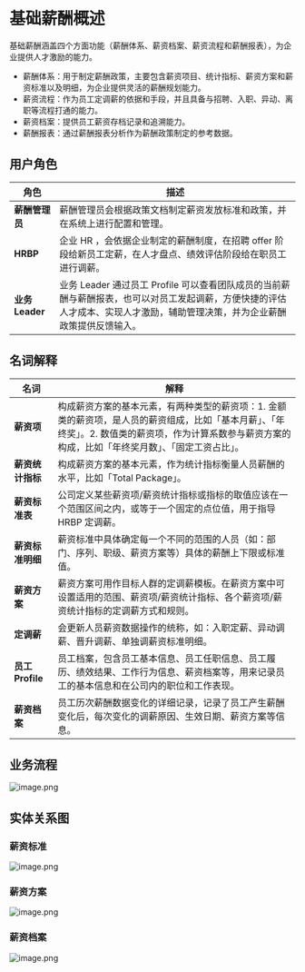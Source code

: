 #  基础薪酬概述

基础薪酬涵盖四个方面功能（薪酬体系、薪资档案、薪资流程和薪酬报表），为企业提供人才激励的能力。
- 薪酬体系：用于制定薪酬政策，主要包含薪资项目、统计指标、薪资方案和薪资标准以及明细，为企业提供灵活的薪酬规划能力。
- 薪资流程：作为员工定调薪的依据和手段，并且具备与招聘、入职、异动、离职等流程打通的能力。
- 薪资档案：提供员工薪资存档记录和追溯能力。
- 薪酬报表：通过薪酬报表分析作为薪酬政策制定的参考数据。


##  用户角色
**角色**        | **描述**                                                                                       |
| ------------- | ---------------------------------------------------------------------------------------------- |
| **薪酬管理员** | 薪酬管理员会根据政策文档制定薪资发放标准和政策，并在系统上进行配置和管理。                                     |
| **HRBP**  | 企业 HR ，会依据企业制定的薪酬制度，在招聘 offer 阶段给新员工定薪，在人才盘点、绩效评估阶段给在职员工进行调薪。                                  |
| **业务 Leader** | 业务 Leader 通过员工 Profile 可以查看团队成员的当前薪酬与薪酬报表，也可以对员工发起调薪，方便快捷的评估人才成本、实现人才激励，辅助管理决策，并为企业薪酬政策提供反馈输入。

##  名词解释
**名词**         | **解释**                                                                                                       |
| -------------- | ------------------------------------------------------------------------------------------------------------ |
| **薪资项**        | 构成薪资方案的基本元素，有两种类型的薪资项：1. 金额类的薪资项，是人员的薪资组成，比如「基本月薪」、「年终奖」。2. 数值类的薪资项，作为计算系数参与薪资方案的构成，比如「年终奖月数」、「固定工资占比」。 |
| **薪资统计指标**     | 构成薪资方案的基本元素，作为统计指标衡量人员薪酬的水平，比如「Total Package」。                                                               |
| **薪资标准表**      | 公司定义某些薪资项/薪资统计指标或指标的取值应该在一个范围区间之内，或等于一个固定的点位值，用于指导 HRBP 定调薪。                                                 |
| **薪资标准明细**     | 薪资标准中具体确定每一个不同的范围的人员（如：部门、序列、职级、薪资方案等）具体的薪酬上下限或标准值。                                                                            |
| **薪资方案**       | 薪资方案可用作目标人群的定调薪模板。在薪资方案中可设置适用的范围、薪资项/薪资统计指标、各个薪资项/薪资统计指标的定调薪方式和规则。                                           |
| **定调薪**        | 会更新人员薪资数据操作的统称，如：入职定薪、异动调薪、晋升调薪、单独调薪资标准明细。                                                                      |
| **员工 Profile** | 员工档案，包含员工基本信息、员工任职信息、员工履历、绩效结果、工作行为信息、薪资档案等，用来记录员工的基本信息和在公司内的职位和工作表现。                                        |
| **薪资档案**       | 员工历次薪酬数据变化的详细记录，记录了员工产生薪酬变化后，每次变化的调薪原因、生效日期、薪资方案等信息。

##  业务流程

![image.png](//sf3-cn.feishucdn.com/obj/open-platform-opendoc/82dfdd8e0e2e76b616f7b555f25eaf67_LZs8BlTYUH.png?height=683&lazyload=true&width=993)

##  实体关系图
###  薪资标准
![image.png](//sf3-cn.feishucdn.com/obj/open-platform-opendoc/b485c3af95bd8e673fd31555c6f8da2e_OeGJykjrRY.png?height=1004&lazyload=true&width=1193)

###  薪资方案
![image.png](//sf3-cn.feishucdn.com/obj/open-platform-opendoc/cfda3638054fa382a97c6a3b9860b054_oeXefYqgY0.png?height=494&lazyload=true&width=983)

###  薪资档案

![image.png](//sf3-cn.feishucdn.com/obj/open-platform-opendoc/182742aa7b54c9018185fe71d6a1b3f8_xbAC1ZILZK.png?height=624&lazyload=true&width=1113)